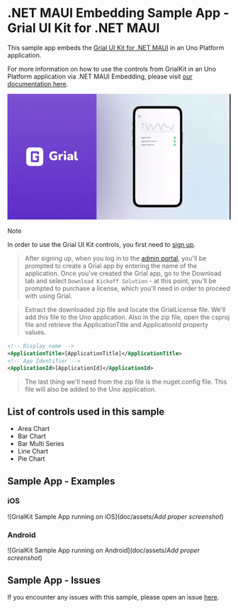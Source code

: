 # .NET MAUI Embedding Sample App - Grial UI Kit for .NET MAUI

This sample app embeds the [Grial UI Kit for .NET MAUI](https://grialkit.com/) in an Uno Platform application.

For more information on how to use the controls from GrialKit in an Uno Platform application via .NET MAUI Embedding, please visit [our documentation here](https://aka.platform.uno/maui-embedding-sample-app-grialkit).

<img src="doc/assets/third-party-sample-grialkit.gif" alt="Grial UI Kit for .NET MAUI Demo sample" />

> [!NOTE]
> In order to use the Grial UI Kit controls, you first need to [sign up](https://admin.grialkit.com/secure/grial/front/signup). 

> After signing up, when you log in to the [admin portal](https://admin.grialkit.com), you'll be prompted to create a Grial app by entering the name of the application. Once you've created the Grial app, go to the Download tab and select `Download Kickoff Solution` - at this point, you'll be prompted to purchase a license, which you'll need in order to proceed with using Grial.

> Extract the downloaded zip file and locate the GrialLicense file. We'll add this file to the Uno application. Also in the zip file, open the csproj file and retrieve the ApplicationTitle and ApplicationId property values.

```xml
<!-- Display name -->
<ApplicationTitle>[ApplicationTitle]</ApplicationTitle>
<!-- App Identifier -->
<ApplicationId>[ApplicationId]</ApplicationId>
```
> The last thing we'll need from the zip file is the nuget.config file. This file will also be added to the Uno application.

## List of controls used in this sample
- Area Chart
- Bar Chart
- Bar Multi Series
- Line Chart
- Pie Chart

## Sample App - Examples

### iOS

 ![GrialKit Sample App running on iOS](doc/assets/_Add proper screenshot_)

### Android

 ![GrialKit Sample App running on Android](doc/assets/_Add proper screenshot_)

## Sample App - Issues
If you encounter any issues with this sample, please open an issue [here](https://github.com/unoplatform/uno/issues).